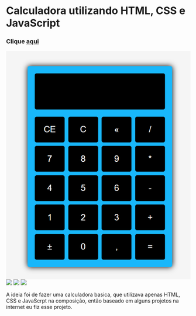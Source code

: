 <h1 align="left">Calculadora utilizando HTML, CSS e JavaScript</h1>
   
<h3 align="left">Clique <a href="https://devrailan.github.io/projeto-calculadora/">aqui</a></h3>   
<img align="center" src="Captura de tela 2022-09-27 114332.png">
<div inline:block>
    <img src="https://img.shields.io/badge/html5-%23E34F26.svg?style=for-the-badge&logo=html5&logoColor=white" />
    <img src="https://img.shields.io/badge/css3-%231572B6.svg?style=for-the-badge&logo=css3&logoColor=white" />
    <img src="https://img.shields.io/badge/javascript-%23323330.svg?style=for-the-badge&logo=javascript&logoColor=%23F7DF1E" />
</div>

<p align="left">A ideia foi de fazer uma calculadora basica,
 que utilizava apenas HTML, CSS e JavaScrpt na composição,
 então baseado em alguns projetos na internet eu fiz esse projeto.</p>
